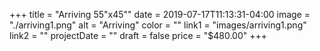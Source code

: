 +++
title = "Arriving 55\"x45\""
date = 2019-07-17T11:13:31-04:00
image = "./arriving1.png"
alt = "Arriving"
color = ""
link1 = "images/arriving1.png"
link2 = ""
projectDate = ""
draft = false
price = "$480.00"
+++
